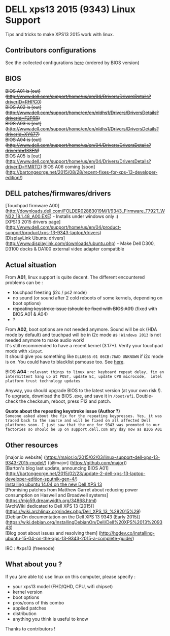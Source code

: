 <h1>DELL xps13 2015 (9343) Linux Support</h1>
Tips and tricks to make XPS13 2015 work with linux.

## Contributors configurations

See the collected configurations [here](configurations.md) (ordered by BIOS version)

## BIOS

~~BIOS A01 is [out] (http://www.dell.com/support/home/us/en/04/Drivers/DriversDetails?driverID=RHPC0)~~  
~~BIOS A02 is [out] (http://www.dell.com/support/home/en/en/nldhs1/Drivers/DriversDetails?driverId=F2PRR)~~  
~~BIOS A03 is [out] (http://www.dell.com/support/home/en/en/nldhs1/Drivers/DriversDetails?driverId=XY677)~~  
~~BIOS A04 is [out] (http://www.dell.com/support/home/us/en/04/Drivers/DriversDetails?driverId=133FN)~~  
BIOS A05 is [out] (http://www.dell.com/support/home/us/en/04/Drivers/DriversDetails?driverID=YMRTD)
BIOS A06 coming  [soon] (http://bartongeorge.net/2015/08/28/recent-fixes-for-xps-13-developer-edition/)

## DELL patches/firmwares/drivers

[Touchpad firmware A00] (http://downloads.dell.com/FOLDER02883019M/1/9343_Firmware_T792T_WN32_18.1.48_A00.EXE) - Installs under windows only :(  
[XPS13 2015 drivers page] (http://www.dell.com/support/home/us/en/04/product-support/product/xps-13-9343-laptop/drivers)  
[DisplayLink Ubuntu drivers] (http://www.displaylink.com/downloads/ubuntu.php) - Make Dell D300, D3100 docks & DA100 external video adapter compatible

## Actual situation

From **A01**, linux support is quite decent. The different encountered problems can be :
 - touchpad freezing (i2c / ps2 mode)
 - no sound (or sound after 2 cold reboots of some kernels, depending on boot options)
 - ~~repeating keystroke issue (should be fixed with BIOS A01)~~ (fixed with BIOS A01 & A04)
 - ?
 
From **A02**, boot options are not needed anymore. Sound will be ok (HDA mode by default) and touchpad will be in i2c mode as ``!Windows 2013`` is not needed anymore to make audio work!  
It's still recommended to have a recent kernel (3.17+). Verify your touchpad mode with ``xinput``.  
It should give you something like ``DLL0665:01 06CB:76AD UNKNOWN`` if i2c mode is on. You could have to blacklist psmouse too. See [here](A04_01/psmouse-blacklist.conf).

BIOS **A04** : ``relevant things to linux are: keyboard repeat delay, fix an intermittent hang up at POST, update EC, update CPU microcode,  intel platform trust technology updates``

Anyway, you should upgrade BIOS to the latest version (at your own risk !). To upgrade, download the BIOS .exe, and save it in ``/boot/efi``. Double-check the checksum, reboot, press F12 and patch.

**Quote about the repeating keystroke issue (Author ?)**  
``Someone asked about the fix for the repeating keypresses. Yes, it was traced back to the source and will be fixed on all affected Dell platforms soon. I just saw that the one for 9343 was promoted to our factories so should be up on support.dell.com any day now as BIOS A01``

## Other resources

[major.io website] (https://major.io/2015/02/03/linux-support-dell-xps-13-9343-2015-model/) ([@major] (https://github.com/major))  
[Barton's blog last update, announcing BIOS A01] (http://bartongeorge.net/2015/02/23/update-2-dell-xps-13-laptop-developer-edition-sputnik-gen-4/)  
[Installing ubuntu 14.04 on the new Dell XPS 13](http://forthescience.org/blog/2015/04/21/installing_ubuntu_14_04_on_the_new_dell_xps_13_v2)  
[Promising patches from Matthew Garret about reducing power consumption on Haswell and Broadwell systems] (https://mjg59.dreamwidth.org/34868.html)  
[ArchWiki dedicated to Dell XPS 13 (2015)] (https://wiki.archlinux.org/index.php/Dell_XPS_13_%282015%29)  
[DebianOn documentation on the Dell XPS 13 9343 (Early 2015)] (https://wiki.debian.org/InstallingDebianOn/Dell/Dell%20XPS%2013%209343)  
[Blog post about issues and resolving them]
(http://hgdev.co/installing-ubuntu-15-04-on-the-xps-13-9343-2015-a-complete-guide/)

IRC : #xps13 (freenode)

## What about you ?

If you (are able to) use linux on this computer, please specify :
 - your xps13 model (FHD/QHD, CPU, wifi chipset)
 - kernel version
 - boot options
 - pros/cons of this combo
 - applied patches
 - distribution
 - anything you think is useful to know  
 
Thanks to contributors !
